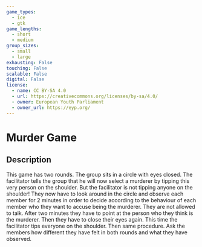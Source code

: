 ```yaml
---
game_types:
  - ice
  - gtk
game_lengths:
  - short
  - medium
group_sizes:
  - small
  - large
exhausting: False
touching: False
scalable: False
digital: False
license:
  - name: CC BY-SA 4.0
  - url: https://creativecommons.org/licenses/by-sa/4.0/
  - owner: European Youth Parliament
  - owner_url: https://eyp.org/
---
```

# Murder Game

## Description
This game has two rounds. The group sits in a circle with eyes closed. The
facilitator tells the group that he will now select a murderer by tipping this very person on the shoulder. But the facilitator is not tipping anyone on the shoulder! They now have to look around in the circle and observe each member for 2 minutes in order to decide according to the behaviour of each member who they want to accuse being the murderer. They are not allowed to talk. After two minutes they have to point at the person who they think is the murderer. Then they have to close their eyes again. This time the facilitator tips everyone on the shoulder. Then same procedure. Ask the members how different they have felt in both rounds and what they have observed.
